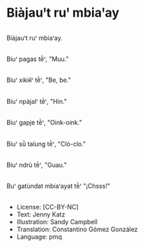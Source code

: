 # Biàjauꞌt ruꞌ mbiaꞌay

##
Biàjauꞌt ruꞌ mbiaꞌay.

##
Biuꞌ pagas tẽ̀ꞌ, "Muu."

##
Biuꞌ xikiɨlꞌ tẽ̀ꞌ, "Be, be."

##
Biuꞌ npàjalꞌ tẽ̀ꞌ, "Hin."

##
Biuꞌ gapje tẽ̀ꞌ, "Oink-oink."

##
Biuꞌ sũ̀ talung tẽ̀ꞌ, "Cló-clo."

##
Biuꞌ ndrù tẽ̀ꞌ, "Guau."

##
Buꞌ gatùndat mbiaꞌayat tẽ̀ꞌ "¡Chsss!"

##
* License: [CC-BY-NC]
* Text: Jenny Katz
* Illustration: Sandy Campbell
* Translation: Constantino Gómez González
* Language: pmq
